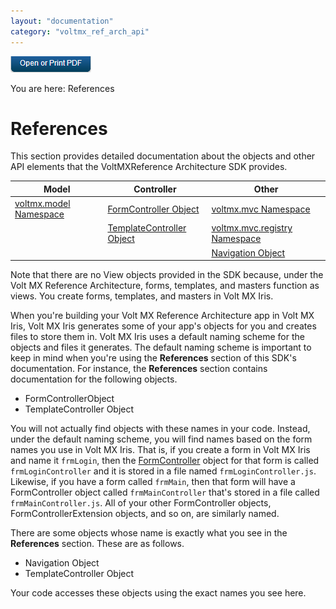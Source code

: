```yaml
---
layout: "documentation"
category: "voltmx_ref_arch_api"
---
```

                        

[![](Resources/Images/pdf.png)](http://docs.voltmx.com/9_x_PDFs/iris/voltmx_ref_arch_ap_internali.pdf)

You are here: References

References
==========

This section provides detailed documentation about the objects and other API elements that the VoltMXReference Architecture SDK provides.

  
| Model | Controller | Other |
| --- | --- | --- |
| [voltmx.model Namespace](voltmx.mvc_Namespace.html) | [FormController Object](FormController_Object.html) | [voltmx.mvc Namespace](voltmx.mvc_Namespace.html) |
|  | [TemplateController Object](TemplateController_Object.html) | [voltmx.mvc.registry Namespace](voltmx.mvc.registry_Namespace.html) |
|   |   | [Navigation Object](Navigation_Object.html) |

Note that there are no View objects provided in the SDK because, under the Volt MX Reference Architecture, forms, templates, and masters function as views. You create forms, templates, and masters in Volt MX Iris.

When you're building your Volt MX Reference Architecture app in Volt MX Iris, Volt MX Iris generates some of your app's objects for you and creates files to store them in. Volt MX Iris uses a default naming scheme for the objects and files it generates. The default naming scheme is important to keep in mind when you're using the **References** section of this SDK's documentation. For instance, the **References** section contains documentation for the following objects.

*   FormControllerObject
*   TemplateController Object

You will not actually find objects with these names in your code. Instead, under the default naming scheme, you will find names based on the form names you use in Volt MX Iris. That is, if you create a form in Volt MX Iris and name it `frmLogin`, then the [FormController](FormController_Object.html) object for that form is called `frmLoginController` and it is stored in a file named `frmLoginController.js`. Likewise, if you have a form called `frmMain`, then that form will have a FormController object called `frmMainController` that's stored in a file called `frmMainController.js`. All of your other FormController objects, FormControllerExtension objects, and so on, are similarly named.

There are some objects whose name is exactly what you see in the **References** section. These are as follows.

*   Navigation Object
*   TemplateController Object

Your code accesses these objects using the exact names you see here.
